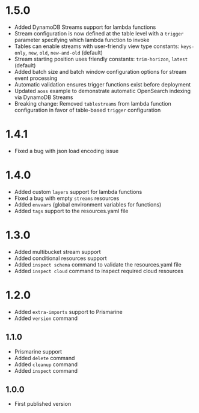# 1.5.0

- Added DynamoDB Streams support for lambda functions
- Stream configuration is now defined at the table level with a `trigger` parameter specifying which lambda function to invoke
- Tables can enable streams with user-friendly view type constants: `keys-only`, `new`, `old`, `new-and-old` (default)
- Stream starting position uses friendly constants: `trim-horizon`, `latest` (default)
- Added batch size and batch window configuration options for stream event processing
- Automatic validation ensures trigger functions exist before deployment
- Updated `aoss` example to demonstrate automatic OpenSearch indexing via DynamoDB Streams
- Breaking change: Removed `tablestreams` from lambda function configuration in favor of table-based `trigger` configuration

# 1.4.1

- Fixed a bug with json load encoding issue

# 1.4.0

- Added custom `layers` support for lambda functions
- Fixed a bug with empty `streams` resources
- Added `envvars` (global environment variables for functions)
- Added `tags` support to the resources.yaml file

# 1.3.0

- Added multibucket stream support
- Added conditional resources support
- Added `inspect schema` command to validate the resources.yaml file
- Added `inspect cloud` command to inspect required cloud resources

# 1.2.0

- Added `extra-imports` support to Prismarine
- Added `version` command

## 1.1.0

- Prismarine support
- Added `delete` command
- Added `cleanup` command
- Added `inspect` command

## 1.0.0

- First published version
